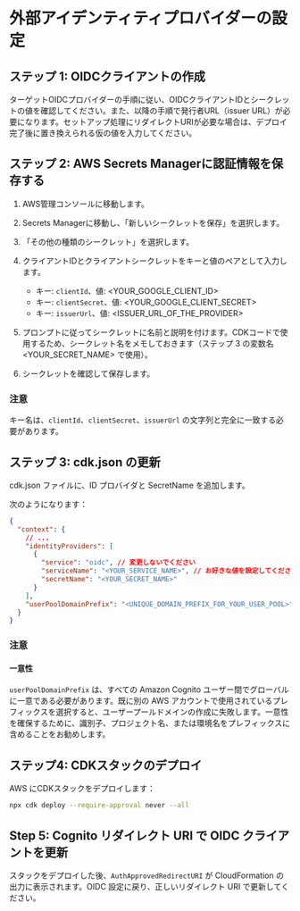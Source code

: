 # 外部アイデンティティプロバイダーの設定

## ステップ 1: OIDCクライアントの作成

ターゲットOIDCプロバイダーの手順に従い、OIDCクライアントIDとシークレットの値を確認してください。また、以降の手順で発行者URL（issuer URL）が必要になります。セットアップ処理にリダイレクトURIが必要な場合は、デプロイ完了後に置き換えられる仮の値を入力してください。

## ステップ 2: AWS Secrets Managerに認証情報を保存する

1. AWS管理コンソールに移動します。
2. Secrets Managerに移動し、「新しいシークレットを保存」を選択します。
3. 「その他の種類のシークレット」を選択します。
4. クライアントIDとクライアントシークレットをキーと値のペアとして入力します。

   - キー: `clientId`、値: <YOUR_GOOGLE_CLIENT_ID>
   - キー: `clientSecret`、値: <YOUR_GOOGLE_CLIENT_SECRET>
   - キー: `issuerUrl`、値: <ISSUER_URL_OF_THE_PROVIDER>

5. プロンプトに従ってシークレットに名前と説明を付けます。CDKコードで使用するため、シークレット名をメモしておきます（ステップ 3 の変数名 <YOUR_SECRET_NAME> で使用）。
6. シークレットを確認して保存します。

### 注意

キー名は、`clientId`、`clientSecret`、`issuerUrl` の文字列と完全に一致する必要があります。

## ステップ 3: cdk.json の更新

cdk.json ファイルに、ID プロバイダと SecretName を追加します。

次のようになります：

```json
{
  "context": {
    // ...
    "identityProviders": [
      {
        "service": "oidc", // 変更しないでください
        "serviceName": "<YOUR_SERVICE_NAME>", // お好きな値を設定してください
        "secretName": "<YOUR_SECRET_NAME>"
      }
    ],
    "userPoolDomainPrefix": "<UNIQUE_DOMAIN_PREFIX_FOR_YOUR_USER_POOL>"
  }
}
```

### 注意

#### 一意性

`userPoolDomainPrefix` は、すべての Amazon Cognito ユーザー間でグローバルに一意である必要があります。既に別の AWS アカウントで使用されているプレフィックスを選択すると、ユーザープールドメインの作成に失敗します。一意性を確保するために、識別子、プロジェクト名、または環境名をプレフィックスに含めることをお勧めします。

## ステップ4: CDKスタックのデプロイ

AWS にCDKスタックをデプロイします：

```sh
npx cdk deploy --require-approval never --all
```

## Step 5: Cognito リダイレクト URI で OIDC クライアントを更新

スタックをデプロイした後、`AuthApprovedRedirectURI` が CloudFormation の出力に表示されます。OIDC 設定に戻り、正しいリダイレクト URI で更新してください。